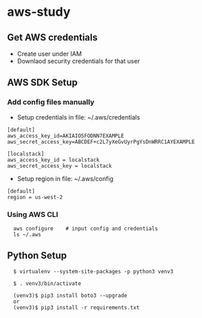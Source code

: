 # aws-study

## Get AWS credentials
- Create user under IAM
- Downlaod security credentials for that user

## AWS SDK Setup
### Add config files manually
- Setup credentials in file: ~/.aws/credentials
```
[default]
aws_access_key_id=AKIAIO5FODNN7EXAMPLE
aws_secret_access_key=ABCDEF+c2L7yXeGvUyrPgYsDnWRRC1AYEXAMPLE

[localstack]
aws_access_key_id = localstack
aws_secret_access_key = localstack
```
- Setup region in file: ~/.aws/config
```
[default]
region = us-west-2
```
### Using AWS CLI
```
  aws configure    # input config and credentials
  ls ~/.aws
```
## Python Setup
```
  $ virtualenv --system-site-packages -p python3 venv3
    
  $ . venv3/bin/activate

  (venv3)$ pip3 install boto3 --upgrade
  or
  (venv3)$ pip3 install -r requirements.txt
```
